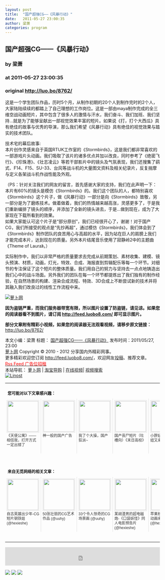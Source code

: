 ```yaml
---
layout: post
title:  "国产超强CG——《风暴行动》"
date:   2011-05-27 23:00:35
author: 梁萧
categories: program
---
```


## 国产超强CG——《风暴行动》
### by 梁萧
### at 2011-05-27 23:00:35
### original <http://luo.bo/8762/>

<p></p><p><span></span></p><p>这是一个学生团队作品，历时5个月，从制作初期的20个人到制作完时的2个人，大家陆陆续续的都踏上了自己理想的工作岗位。这是一部由maya制作完成的全三维空战动画短片，其中包含了很多人的激情与汗水，我们奋斗、我们加班、我们坚持…就是为了能够呈献出一部视觉效果丰富的短片。如果说《打，打个大西瓜》具有绝佳的故事与优秀的导演，那么我们希望《风暴行动》具有绝佳的视觉效果与踏实的技术团队。</p><p>技术宅的幕后故事:<br> 本片创作灵感来自于英国RTUK工作室的《Stormbirds》，这是我们都非常喜欢的一部游戏片头动画。我们吸取了该片的诸多优点并加以改良，同时参考了《绝密飞行》、《珍珠港》、《壮志凌云》等若干部影片中的镜头及气氛表现，我们还搜集了鹞式、F14、F15、SU-33、台风等战斗机的大量图文资料及相关纪录片，反复揣摩与定义各架战斗机作战性能及外观。</p><p>（PS：针对关注我们的网友的留言，首先感谢大家的支持，我们在此声明一下：本片有60%的镜头是模仿《Stormbirds》的。我们这个团队的人，都特别喜欢《Stormbirds》这个片子，做《风暴行动》一部分是向《Stormbirds》致敬，另一部分是为了磨练技术。做着做着，我们的热情越来越高涨，灵感更多了，于是我们重新编排了镜头的顺序，并添加了全新的镜头进去，于是…做到现在，成为了大家现在下载所看到的效果。<br> 如果大家能认可这个片子是“部分原创”，我们已经很开心了，谢谢！对于国产CG，我们所接受的观点是“先抄再超”，通过模仿《Stormbirds》，我们体会到了《Stormbirds》制作团队的良苦用心与高超的水平，因为站在巨人的肩膀上我们才能完成本片，达到现在的质量。另外本片结尾音乐使用了寂静岭2中的主题曲《Theme of Laura》。）</p><p>实际制作中，我们以非常严格的质量要求去完成从前期策划、素材收集、建模、镜头预演、材质，动画，灯光，特效、合成、海报直到剪辑配乐等每一个环节。对细节的专注保证了这个短片的整体质量。我们用自己的努力与坚持去一点点地铸造出我们心中的战斗场面。另外我们的团队在每一个环节都提炼出了我们独有的制作经验，在自然场景的构建、渲染合成流程、特效、3D合成上不断尝试新的技术并将其融入我们改良过的线性工作流程中来。</p><p><a title="萝卜网" href="http://dulei.si/files/2011/05/26/69d5b388b4e79921956eb2018204b2d0.jpg"><img src="http://dulei.si/files/2011/05/26/69d5b388b4e79921956eb2018204b2d0.jpg" alt="萝卜网" title="萝卜网" border="0"></a></p><p><strong>因为盗链严重，而我们服务器带宽有限，所以图片设置了防盗链，请见谅。如果您的阅读器看不到图片，请订阅 <a href="http://feed.luobo8.com/">http://feed.luobo8.com/</a> 即可显示图片。</strong></p><p><strong>部分文章附有精彩小视频，如果您的阅读器无法观看视频，请移步原文链接：</strong> <a href="http://luo.bo/8762/" title="国产超强CG——《风暴行动》">http://luo.bo/8762/</a></p> 本文小编：梁萧 标题： <a href="http://luo.bo/8762/" title="国产超强CG——《风暴行动》">国产超强CG——《风暴行动》</a> 发布时间：2011/05/27, 23:00 <br> <a href="http://luo.bo/" title="萝卜网 - 人人都是艺术家">萝卜网</a> Copyright ©   2010 - 2012 分享国内外精彩网事。<br> 更多精彩欢迎您订阅 <a href="http://feed.luobo8.com/">http://feed.luobo8.com/</a>，欢迎网友<a href="http://luo.bo/delivery/">投稿</a>、推荐文章。<br> <a href="http://luo.bo/contact/"><font color="red">Rss Feed 广告位招租</font></a><br> 本站导航： <a href="http://luo.bo/">萝卜网</a> | <a href="http://tao.luo.bo/">淘宝导购</a> | <a href="http://v2.luo.bo/">在线视频</a>| <a href="http://v.luo.bo/">视频搜索</a><br> <a href="http://zi.mu/linost" title="Linost"><img src="http://dulei.si/files/85fea6cdf7af3b325f3404657e6fde6e.gif" alt="Linost" border="0"></a><br><table cellspacing="0" cellpadding="3" border="0" style="clear:both"><tr><td colspan="5"><b><font size="-1" style="display:block!important;padding:20px 0 5px!important">您可能对以下文章感兴趣：</font></b></td></tr><tr><td width="106" valign="top" style="padding:5px!important;margin:0!important"> <a title="《天使公寓》——相信我，打开方式一定出错了" style="text-decoration:none!important" href="http://app.wumii.com/ext/redirect.htm?url=http%3A%2F%2Fluo.bo%2F8744%2F&amp;from=http%3A%2F%2Fluo.bo%2F8762%2F"> <img style="margin:0!important;padding:2px!important;border:1px solid #dddddd!important;width:100px!important;height:100px!important" src="http://static.wumii.com/site_images/2011/05/26/9707023.jpg" width="100px" height="100px"><br> <font size="-1" color="#333333" style="display:block!important;line-height:15px!important;width:106px!important;font:12px/15px arial!important;height:60px!important;margin:3px 0 0 0!important;padding:0!important;overflow:hidden!important">《天使公寓》——相信我，打开方式一定出错了</font> </a></td><td width="106" valign="top" style="padding:5px!important;margin:0!important;border-left:1px solid #dddddd!important"> <a title="神一般的国产广告" style="text-decoration:none!important" href="http://app.wumii.com/ext/redirect.htm?url=http%3A%2F%2Fluo.bo%2F7035%2F&amp;from=http%3A%2F%2Fluo.bo%2F8762%2F"> <img style="margin:0!important;padding:2px!important;border:1px solid #dddddd!important;width:100px!important;height:100px!important" src="http://static.wumii.com/site_images/2011/04/27/5653262.jpg" width="100px" height="100px"><br> <font size="-1" color="#333333" style="display:block!important;line-height:15px!important;width:106px!important;font:12px/15px arial!important;height:60px!important;margin:3px 0 0 0!important;padding:0!important;overflow:hidden!important">神一般的国产广告</font> </a></td><td width="106" valign="top" style="padding:5px!important;margin:0!important;border-left:1px solid #dddddd!important"> <a title="我了个大操，国产狂派~" style="text-decoration:none!important" href="http://app.wumii.com/ext/redirect.htm?url=http%3A%2F%2Fluo.bo%2F3519%2F&amp;from=http%3A%2F%2Fluo.bo%2F8762%2F"> <img style="margin:0!important;padding:2px!important;border:1px solid #dddddd!important;width:100px!important;height:100px!important" src="http://static.wumii.com/site_images/2010/12/15/1260510.png" width="100px" height="100px"><br> <font size="-1" color="#333333" style="display:block!important;line-height:15px!important;width:106px!important;font:12px/15px arial!important;height:60px!important;margin:3px 0 0 0!important;padding:0!important;overflow:hidden!important">我了个大操，国产狂派~</font> </a></td><td width="106" valign="top" style="padding:5px!important;margin:0!important;border-left:1px solid #dddddd!important"> <a title="国产丧尸短片（吐槽向）《末日高校》" style="text-decoration:none!important" href="http://app.wumii.com/ext/redirect.htm?url=http%3A%2F%2Fluo.bo%2F8677%2F&amp;from=http%3A%2F%2Fluo.bo%2F8762%2F"> <img style="margin:0!important;padding:2px!important;border:1px solid #dddddd!important;width:100px!important;height:100px!important" src="http://static.wumii.com/site_images/2011/05/24/9461986.jpg" width="100px" height="100px"><br> <font size="-1" color="#333333" style="display:block!important;line-height:15px!important;width:106px!important;font:12px/15px arial!important;height:60px!important;margin:3px 0 0 0!important;padding:0!important;overflow:hidden!important">国产丧尸短片（吐槽向）《末日高校》</font> </a></td><td width="106" valign="top" style="padding:5px!important;margin:0!important;border-left:1px solid #dddddd!important"> <a title="小胖妞2，无敌小胖妞又来啦！" style="text-decoration:none!important" href="http://app.wumii.com/ext/redirect.htm?url=http%3A%2F%2Fluo.bo%2F4516%2F&amp;from=http%3A%2F%2Fluo.bo%2F8762%2F"> <img style="margin:0!important;padding:2px!important;border:1px solid #dddddd!important;width:100px!important;height:100px!important" src="http://static.wumii.com/site_images/2011/01/24/2383711.png" width="100px" height="100px"><br> <font size="-1" color="#333333" style="display:block!important;line-height:15px!important;width:106px!important;font:12px/15px arial!important;height:60px!important;margin:3px 0 0 0!important;padding:0!important;overflow:hidden!important">小胖妞2，无敌小胖妞又来啦！</font> </a></td></tr> <td><br><tr><td colspan="5"><b><font size="-1" style="display:block!important;padding:20px 0 5px!important">来自无觅网络的相关文章：</font></b></td></tr><tr><td width="106" valign="top" style="padding:5px!important;margin:0!important"> <a title="自古英雄出少年-CG短片钢铁娃" style="text-decoration:none!important" href="http://app.wumii.com/ext/redirect.htm?url=http%3A%2F%2Fwww.hexieshe.com%2F627432%2F&amp;from=http%3A%2F%2Fluo.bo%2F8762%2F"> <img style="margin:0!important;padding:2px!important;border:1px solid #dddddd!important;width:100px!important;height:100px!important" src="http://static.wumii.com/site_images/2011/05/18/8863030.jpg" width="100px" height="100px"><br> <font size="-1" color="#333333" style="display:block!important;line-height:15px!important;width:106px!important;font:12px/15px arial!important;height:60px!important;margin:3px 0 0 0!important;padding:0!important;overflow:hidden!important">自古英雄出少年-CG短片钢铁娃 (@hexieshe)</font> </a></td><td width="106" valign="top" style="padding:5px!important;margin:0!important;border-left:1px solid #dddddd!important"> <a title="50张壮丽的CG艺术作品" style="text-decoration:none!important" href="http://app.wumii.com/ext/redirect.htm?url=http%3A%2F%2Fuuhy.com%2F%3Fp%3D11375&amp;from=http%3A%2F%2Fluo.bo%2F8762%2F"> <img style="margin:0!important;padding:2px!important;border:1px solid #dddddd!important;width:100px!important;height:100px!important" src="http://static.wumii.com/site_images/2010/11/29/1106381.jpg" width="100px" height="100px"><br> <font size="-1" color="#333333" style="display:block!important;line-height:15px!important;width:106px!important;font:12px/15px arial!important;height:60px!important;margin:3px 0 0 0!important;padding:0!important;overflow:hidden!important">50张壮丽的CG艺术作品 (@uuhy)</font> </a></td><td width="106" valign="top" style="padding:5px!important;margin:0!important;border-left:1px solid #dddddd!important"> <a title="33个令人惊奇的CG场景画" style="text-decoration:none!important" href="http://app.wumii.com/ext/redirect.htm?url=http%3A%2F%2Fuuhy.com%2Fhtml%2F5863.html&amp;from=http%3A%2F%2Fluo.bo%2F8762%2F"> <img style="margin:0!important;padding:2px!important;border:1px solid #dddddd!important;width:100px!important;height:100px!important" src="http://static.wumii.com/site_images/2011/03/22/4010373.jpg" width="100px" height="100px"><br> <font size="-1" color="#333333" style="display:block!important;line-height:15px!important;width:106px!important;font:12px/15px arial!important;height:60px!important;margin:3px 0 0 0!important;padding:0!important;overflow:hidden!important">33个令人惊奇的CG场景画 (@uuhy)</font> </a></td><td width="106" valign="top" style="padding:5px!important;margin:0!important;border-left:1px solid #dddddd!important"> <a title="某胡渣男的超电磁炮-《口袋妖怪》同人电影预告片" style="text-decoration:none!important" href="http://app.wumii.com/ext/redirect.htm?url=http%3A%2F%2Fwww.hexieshe.com%2F629282%2F&amp;from=http%3A%2F%2Fluo.bo%2F8762%2F"> <img style="margin:0!important;padding:2px!important;border:1px solid #dddddd!important;width:100px!important;height:100px!important" src="http://static.wumii.com/site_images/2011/05/10/8170919.jpg" width="100px" height="100px"><br> <font size="-1" color="#333333" style="display:block!important;line-height:15px!important;width:106px!important;font:12px/15px arial!important;height:60px!important;margin:3px 0 0 0!important;padding:0!important;overflow:hidden!important">某胡渣男的超电磁炮-《口袋妖怪》同人电影预告片 (@hexieshe)</font> </a></td><td width="106" valign="top" style="padding:5px!important;margin:0!important;border-left:1px solid #dddddd!important"> <a title="苹果核战记XIII CG动画来春播出" style="text-decoration:none!important" href="http://app.wumii.com/ext/redirect.htm?url=http%3A%2F%2Fwww.hexieshe.com%2F629508%2F&amp;from=http%3A%2F%2Fluo.bo%2F8762%2F"> <img style="margin:0!important;padding:2px!important;border:1px solid #dddddd!important;width:100px!important;height:100px!important" src="http://static.wumii.com/site_images/2011/05/10/8173990.jpg" width="100px" height="100px"><br> <font size="-1" color="#333333" style="display:block!important;line-height:15px!important;width:106px!important;font:12px/15px arial!important;height:60px!important;margin:3px 0 0 0!important;padding:0!important;overflow:hidden!important">苹果核战记XIII CG动画来春播出 (@hexieshe)</font> </a></td></tr><tr><td colspan="5" align="right"> <a style="text-decoration:none!important" href="http://www.wumii.com/widget/relatedItems.htm" title="无觅相关文章插件"> <font size="-1" color="#bbbbbb" style="display:block!important;font-family:arial!important;padding:5px 0!important;font-size:12px!important;color:#bbb!important">无觅</font> </a></td></tr></td></table><p><iframe src="http://feedads.g.doubleclick.net/~ah/f/7sv1ooo89v8jfelhdjk8plpa64/468/60#http%3A%2F%2Fluo.bo%2F8762%2F" width="100%" height="60" frameborder="0" scrolling="no" marginwidth="0" marginheight="0"></iframe></p><div>
<a href="http://feeds.feedburner.com/~ff/tamd?a=IXzgjxcNKho:XE9-dPdZRLE:yIl2AUoC8zA"><img src="http://feeds.feedburner.com/~ff/tamd?d=yIl2AUoC8zA" border="0"></a> <a href="http://feeds.feedburner.com/~ff/tamd?a=IXzgjxcNKho:XE9-dPdZRLE:qj6IDK7rITs"><img src="http://feeds.feedburner.com/~ff/tamd?d=qj6IDK7rITs" border="0"></a> <a href="http://feeds.feedburner.com/~ff/tamd?a=IXzgjxcNKho:XE9-dPdZRLE:-BTjWOF_DHI"><img src="http://feeds.feedburner.com/~ff/tamd?i=IXzgjxcNKho:XE9-dPdZRLE:-BTjWOF_DHI" border="0"></a>
</div>